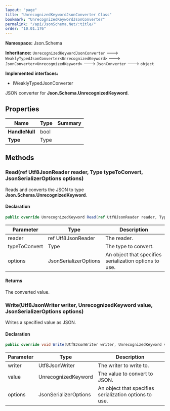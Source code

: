 ```yaml
---
layout: "page"
title: "UnrecognizedKeywordJsonConverter Class"
bookmark: "UnrecognizedKeywordJsonConverter"
permalink: "/api/JsonSchema.Net/:title/"
order: "10.01.176"
---
```

**Namespace:** Json.Schema

**Inheritance:**
`UnrecognizedKeywordJsonConverter`
 🡒 
`WeaklyTypedJsonConverter<UnrecognizedKeyword>`
 🡒 
`JsonConverter<UnrecognizedKeyword>`
 🡒 
`JsonConverter`
 🡒 
`object`

**Implemented interfaces:**

- IWeaklyTypedJsonConverter

JSON converter for **Json.Schema.UnrecognizedKeyword**.

## Properties

| Name | Type | Summary |
|---|---|---|
| **HandleNull** | bool |  |
| **Type** | Type |  |

## Methods

### Read(ref Utf8JsonReader reader, Type typeToConvert, JsonSerializerOptions options)

Reads and converts the JSON to type **Json.Schema.UnrecognizedKeyword**.

#### Declaration

```c#
public override UnrecognizedKeyword Read(ref Utf8JsonReader reader, Type typeToConvert, JsonSerializerOptions options)
```

| Parameter | Type | Description |
|---|---|---|
| reader | ref Utf8JsonReader | The reader. |
| typeToConvert | Type | The type to convert. |
| options | JsonSerializerOptions | An object that specifies serialization options to use. |


#### Returns

The converted value.

### Write(Utf8JsonWriter writer, UnrecognizedKeyword value, JsonSerializerOptions options)

Writes a specified value as JSON.

#### Declaration

```c#
public override void Write(Utf8JsonWriter writer, UnrecognizedKeyword value, JsonSerializerOptions options)
```

| Parameter | Type | Description |
|---|---|---|
| writer | Utf8JsonWriter | The writer to write to. |
| value | UnrecognizedKeyword | The value to convert to JSON. |
| options | JsonSerializerOptions | An object that specifies serialization options to use. |



